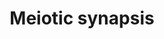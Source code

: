 ---
annotations:
- type: Pathway Ontology
  value: regulatory pathway
- type: Pathway Ontology
  value: '"cell cycle pathway'
authors:
- ReactomeTeam
- Anwesha
- Ryanmiller
description: Meiotic synapsis is the stable physical pairing of homologous chromosomes
  that begins in leptonema of prophase I and lasts until anaphase of prophase I. First,
  short segments of axial elements form along chromosomes. Telomeres then cluster
  at a region of the inner nuclear membrane and axial elements extend and fuse along
  the length of the chromosomes. Subsequent to the initiation of recombination transverse
  filaments of SYCP1 link axial/lateral elements to a central element containing SYCE1
  and SYCE2, thus forming the synaptonemal complex (reviewed in Yang and Wang 2009).<br>Unsynapsed
  regions are silenced during pachynema by recruitment of BRCA1 and ATR, which phosphorylates
  histone H2AX (reviewed in Inagaki et al. 2010).  View original pathway at [http://www.reactome.org/PathwayBrowser/#DIAGRAM=1221632
  Reactome].
last-edited: 2021-01-25
organisms:
- Homo sapiens
redirect_from:
- /index.php/Pathway:WP2731
- /instance/WP2731
schema-jsonld:
- '@context': https://schema.org/
  '@id': https://wikipathways.github.io/pathways/WP2731.html
  '@type': Dataset
  creator:
    '@type': Organization
    name: WikiPathways
  description: Meiotic synapsis is the stable physical pairing of homologous chromosomes
    that begins in leptonema of prophase I and lasts until anaphase of prophase I.
    First, short segments of axial elements form along chromosomes. Telomeres then
    cluster at a region of the inner nuclear membrane and axial elements extend and
    fuse along the length of the chromosomes. Subsequent to the initiation of recombination
    transverse filaments of SYCP1 link axial/lateral elements to a central element
    containing SYCE1 and SYCE2, thus forming the synaptonemal complex (reviewed in
    Yang and Wang 2009).<br>Unsynapsed regions are silenced during pachynema by recruitment
    of BRCA1 and ATR, which phosphorylates histone H2AX (reviewed in Inagaki et al.
    2010).  View original pathway at [http://www.reactome.org/PathwayBrowser/#DIAGRAM=1221632
    Reactome].
  keywords:
  - Extended And
  - SYCP2
  - 'H2AFX '
  - 'HIST1H2BD '
  - Packaging Protein
  - with gamma-H2A.x
  - 'RAD21 '
  - 'HIST1H2BH '
  - 'HIST1H2BA '
  - 'DIDO1-1 '
  - 'STAG3 '
  - Structure
  - 'HIST1H2BN '
  - 'HIST2H2AA3 '
  - DNA Binding and
  - 'POT1 '
  - SYCE3
  - 'ATR '
  - LMNA-2
  - SYNE2
  - 'H2AFJ '
  - Synaptonemal Complex
  - 'HIST1H2AB '
  - 'HIST1H2AD '
  - 'H2AFB1 '
  - 'LMNB1(2-586) '
  - LMNB1(2-586)
  - 'TERF2 '
  - 'FKBP6 '
  - Complex:BRCA1
  - 'SUN1 '
  - 'HIST2H2BE '
  - 'SYCE2 '
  - 'HIST1H2AC '
  - Processed Telomere
  - 'REC8 '
  - 'HIST1H4 '
  - Synaptonemal
  - Unsynapsed chromatin
  - 'SYCP3 '
  - ADP
  - complex
  - 'HIST2H2AC '
  - 'SYNE1 '
  - 'SYCE1 '
  - End and Associated
  - Complex Folded Into
  - 'SUN2 '
  - 'H2AFZ '
  - 'HIST1H2BM '
  - Complex
  - 'ACD '
  - SYNE1
  - DIDO1-1
  - 'p-S140-H2AFX '
  - 'HIST1H2BJ '
  - 'TERF1 '
  - 'SYNE2 '
  - SYCE1
  - FKBP6
  - 'HSPA2 '
  - 'HIST1H2BC '
  - SYCP1
  - 'G-strand Chromosome end with two additional single strand repeats and a subterminal
    loop - Telomeric '
  - 'TINF2 '
  - 'HIST1H2BK '
  - 'STAG2 '
  - 'UBE2I '
  - 'SMC3 '
  - 'STAG1 '
  - Telomere Attachment
  - 'H2AFV '
  - 'HIST1H2BO '
  - 'ligated C-strand Okazaki fragment '
  - 'HIST3H2BB '
  - HSPA2
  - Element of
  - Complex:BRCA1:ATR
  - ATR
  - Axial-Lateral
  - 'H2BFS '
  - 'HIST1H2BB '
  - 'SYCP1 '
  - SYCP3
  - 'HIST1H2AJ '
  - SUN1
  - Meiotic Cohesin
  - 'SMC1B '
  - SYCE2
  - 'SMC1A '
  - UBE2I
  - SUN2
  - TEX12
  - Higher Order
  - ATP
  - 'BRCA1 '
  - 'TEX12 '
  - 'SYCE3 '
  - 'SYCP2 '
  - Plate
  - 'DNA '
  - 'TERF2IP '
  - BRCA1
  - 'LMNA-2 '
  - 'HIST1H2BL '
  - 'HIST3H3 '
  license: CC0
  name: Meiotic synapsis
seo: CreativeWork
title: Meiotic synapsis
wpid: WP2731
---